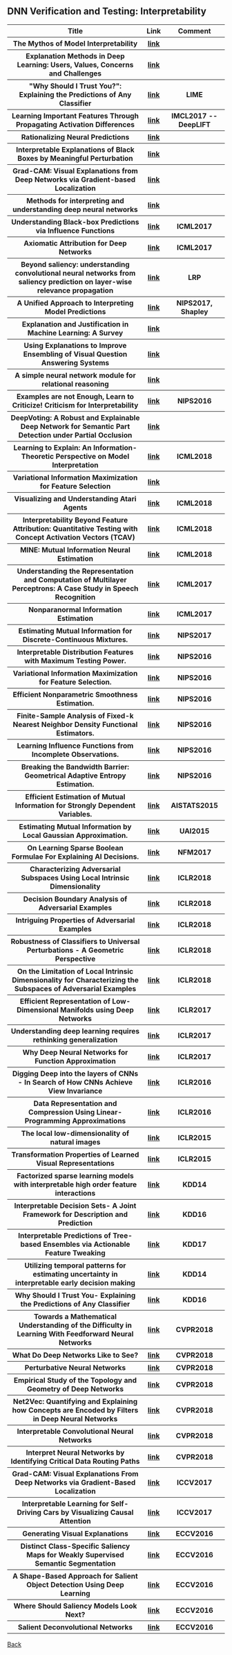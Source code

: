 <head>
  <meta charset="utf-8">

  <meta name="description" content="DNN Verification and Testing: Attacking Techniques">
  <meta name="author" content="SitePoint">

  <link rel="stylesheet" href="css/styles.css?v=1.0">

  <!--[if lt IE 9]>
    <script src="https://cdnjs.cloudflare.com/ajax/libs/html5shiv/3.7.3/html5shiv.js"></script>
  <![endif]-->
</head>

<body>
  
  <h2>DNN Verification and Testing: Interpretability </h2>
  
<table class="tg">

  <tr>
    <th class="tg-yw4l"> Title </th> 
    <th> Link </th>    
    <th class="tg-yw4l"> Comment </th> 
  </tr>
  
  <tr>
    <th class="tg-yw4l"> The Mythos of Model Interpretability </th> 
    <th> <a href="https://arxiv.org/abs/1606.03490">link</a> </th>    
    <th class="tg-yw4l">  </th>   
  </tr>
  
  <tr>
    <th class="tg-yw4l"> Explanation Methods in Deep Learning: Users, Values, Concerns and Challenges </th> 
    <th> <a href="https://arxiv.org/abs/1803.07517">link</a> </th>    
    <th class="tg-yw4l">  </th>   
  </tr>
  
  <tr>
    <th class="tg-yw4l"> "Why Should I Trust You?": Explaining the Predictions of Any Classifier </th> 
    <th> <a href="https://arxiv.org/abs/1602.04938">link</a> </th>    
    <th class="tg-yw4l"> LIME  </th>   
  </tr>
  
  <tr>
    <th class="tg-yw4l"> Learning Important Features Through Propagating Activation Differences </th> 
    <th> <a href="https://arxiv.org/abs/1704.02685">link</a> </th>    
    <th class="tg-yw4l"> IMCL2017 -- DeepLIFT  </th>   
  </tr>
  
  <tr>
    <th class="tg-yw4l"> Rationalizing Neural Predictions </th> 
    <th> <a href="https://arxiv.org/abs/1606.04155">link</a> </th>    
    <th class="tg-yw4l">  </th>   
  </tr>
  
  <tr>
    <th class="tg-yw4l"> Interpretable Explanations of Black Boxes by Meaningful Perturbation </th> 
    <th> <a href="http://openaccess.thecvf.com/content_ICCV_2017/papers/Fong_Interpretable_Explanations_of_ICCV_2017_paper.pdf">link</a> </th>    
    <th class="tg-yw4l">   </th>   
  </tr>
  
  <tr>
    <th class="tg-yw4l"> Grad-CAM: Visual Explanations from Deep Networks via Gradient-based Localization </th> 
    <th> <a href="http://openaccess.thecvf.com/content_ICCV_2017/papers/Selvaraju_Grad-CAM_Visual_Explanations_ICCV_2017_paper.pdf">link</a> </th>    
    <th class="tg-yw4l">   </th>   
  </tr>
  
  <tr>
    <th class="tg-yw4l"> Methods for interpreting and understanding deep neural networks </th> 
    <th> <a href="https://www.sciencedirect.com/science/article/pii/S1051200417302385">link</a> </th>    
    <th class="tg-yw4l">   </th>   
  </tr>
  
  <tr>
    <th class="tg-yw4l"> Understanding Black-box Predictions via Influence Functions </th> 
    <th> <a href="https://arxiv.org/abs/1703.04730">link</a> </th>    
    <th class="tg-yw4l"> ICML2017 </th>   
  </tr>
  
  <tr>
    <th class="tg-yw4l"> Axiomatic Attribution for Deep Networks </th> 
    <th> <a href="https://arxiv.org/abs/1703.01365">link</a> </th>    
    <th class="tg-yw4l"> ICML2017 </th>   
  </tr>
  
  <tr>
    <th class="tg-yw4l"> Beyond saliency: understanding convolutional neural networks from saliency prediction on layer-wise relevance propagation </th> 
    <th> <a href="https://arxiv.org/abs/1712.08268">link</a> </th>    
    <th class="tg-yw4l"> LRP </th>   
  </tr>
  
  <tr>
    <th class="tg-yw4l"> A Unified Approach to Interpreting Model Predictions </th> 
    <th> <a href="https://arxiv.org/abs/1705.07874">link</a> </th>    
    <th class="tg-yw4l"> NIPS2017, Shapley </th>   
  </tr>
    
  <tr>
    <th class="tg-yw4l"> Explanation and Justification in Machine Learning: A Survey </th> 
    <th> <a href="http://home.earthlink.net/~dwaha/research/meetings/ijcai17-xai/1.%20(Biran%20&%20Cotton%20XAI-17)%20Explanation%20and%20Justification%20in%20ML%20-%20A%20Survey.pdf">link</a> </th>    
    <th class="tg-yw4l">  </th>   
  </tr>
  
  <tr>
    <th class="tg-yw4l"> Using Explanations to Improve Ensembling of Visual Question Answering Systems </th> 
    <th> <a href="http://home.earthlink.net/~dwaha/research/meetings/ijcai17-xai/7.%20(Rajani%20&%20Mooney%20XAI-17)%20Using%20Explanations%20to%20Improve%20Ensembling%20of%20VQA%20Systems.pdf">link</a> </th>    
    <th class="tg-yw4l">  </th>   
  </tr>
  
  <tr>
    <th class="tg-yw4l"> A simple neural network module for relational reasoning </th> 
    <th> <a href="https://arxiv.org/abs/1706.01427">link</a> </th>    
    <th class="tg-yw4l">  </th>   
  </tr>
  
  <tr>
    <th class="tg-yw4l"> Examples are not Enough, Learn to Criticize! Criticism for Interpretability </th> 
    <th> <a href="http://papers.nips.cc/paper/6300-examples-are-not-enough-learn-to-criticize-criticism-for-interpretability">link</a> </th>    
    <th class="tg-yw4l"> NIPS2016 </th>   
  </tr>
  
   <tr>
    <th class="tg-yw4l"> DeepVoting: A Robust and Explainable Deep Network for Semantic Part Detection under Partial Occlusion</th> 
    <th> <a href="http://openaccess.thecvf.com/content_cvpr_2018/papers/Zhang_DeepVoting_A_Robust_CVPR_2018_paper.pdf">link</a> </th>   
    <th class="tg-yw4l">  </th>   
  </tr>
  
   <tr>
    <th class="tg-yw4l"> Learning to Explain: An Information-Theoretic Perspective on Model Interpretation </th> 
    <th> <a href="https://arxiv.org/pdf/1802.07814.pdf">link</a> </th>   
    <th class="tg-yw4l"> ICML2018 </th>   
  </tr>
  
   <tr>
    <th class="tg-yw4l"> Variational Information Maximization for Feature Selection </th> 
    <th> <a href="https://arxiv.org/pdf/1606.02827.pdf">link</a> </th>   
    <th class="tg-yw4l">  </th>   
  </tr>
  
   <tr>
    <th class="tg-yw4l"> Visualizing and Understanding Atari Agents </th> 
    <th> <a href="https://arxiv.org/pdf/1711.00138.pdf">link</a> </th>   
    <th class="tg-yw4l"> ICML2018 </th>   
  </tr>
  
   <tr>
    <th class="tg-yw4l"> Interpretability Beyond Feature Attribution: Quantitative Testing with Concept Activation Vectors (TCAV) </th> 
    <th> <a href="https://arxiv.org/abs/1711.11279">link</a> </th>   
    <th class="tg-yw4l"> ICML2018 </th>   
  </tr>
  
   <tr>
    <th class="tg-yw4l"> MINE: Mutual Information Neural Estimation </th> 
    <th> <a href="https://arxiv.org/abs/1801.04062">link</a> </th>   
    <th class="tg-yw4l"> ICML2018 </th>   
  </tr>
  
   <tr>
    <th class="tg-yw4l"> Understanding the Representation and Computation of Multilayer Perceptrons: A Case Study in Speech Recognition </th> 
    <th> <a href="http://proceedings.mlr.press/v70/nagamine17a.html">link</a> </th>   
    <th class="tg-yw4l"> ICML2017 </th>   
  </tr>
    
   <tr>
    <th class="tg-yw4l"> Nonparanormal Information Estimation </th> 
    <th> <a href="http://proceedings.mlr.press/v70/singh17a.html">link</a> </th>   
    <th class="tg-yw4l"> ICML2017 </th>   
  </tr>
  
   <tr>
    <th class="tg-yw4l"> Estimating Mutual Information for Discrete-Continuous Mixtures. </th> 
    <th> <a href="http://papers.nips.cc/paper/7180-estimating-mutual-information-for-discrete-continuous-mixtures">link</a> </th>   
    <th class="tg-yw4l"> NIPS2017 </th>   
  </tr>
  
   <tr>
    <th class="tg-yw4l"> Interpretable Distribution Features with Maximum Testing Power. </th> 
    <th> <a href="http://papers.nips.cc/paper/6148-interpretable-distribution-features-with-maximum-testing-power">link</a> </th>   
    <th class="tg-yw4l"> NIPS2016 </th>   
  </tr>
  
   <tr>
    <th class="tg-yw4l"> Variational Information Maximization for Feature Selection. </th> 
    <th> <a href="http://papers.nips.cc/paper/6444-variational-information-maximization-for-feature-selection">link</a> </th>   
    <th class="tg-yw4l"> NIPS2016 </th>   
  </tr>
  
   <tr>
    <th class="tg-yw4l"> Efficient Nonparametric Smoothness Estimation. </th> 
    <th> <a href="http://papers.nips.cc/paper/6369-efficient-nonparametric-smoothness-estimation">link</a> </th>   
    <th class="tg-yw4l"> NIPS2016 </th>   
  </tr>
  
   <tr>
    <th class="tg-yw4l"> Finite-Sample Analysis of Fixed-k Nearest Neighbor Density Functional Estimators. </th> 
    <th> <a href="http://papers.nips.cc/paper/6123-finite-sample-analysis-of-fixed-k-nearest-neighbor-density-functional-estimators">link</a> </th>   
    <th class="tg-yw4l"> NIPS2016 </th>   
  </tr>

   <tr>
    <th class="tg-yw4l"> Learning Influence Functions from Incomplete Observations. </th> 
    <th> <a href="http://papers.nips.cc/paper/6181-learning-influence-functions-from-incomplete-observations">link</a> </th>   
    <th class="tg-yw4l"> NIPS2016 </th>   
  </tr>
  
   <tr>
    <th class="tg-yw4l"> Breaking the Bandwidth Barrier: Geometrical Adaptive Entropy Estimation. </th> 
    <th> <a href="http://papers.nips.cc/paper/6299-breaking-the-bandwidth-barrier-geometrical-adaptive-entropy-estimation">link</a> </th>   
    <th class="tg-yw4l"> NIPS2016 </th>   
  </tr>
  
   <tr>
    <th class="tg-yw4l"> Efficient Estimation of Mutual Information for Strongly Dependent Variables. </th> 
    <th> <a href="http://proceedings.mlr.press/v38/gao15.pdf">link</a> </th>   
    <th class="tg-yw4l"> AISTATS2015 </th>   
  </tr>

   <tr>
    <th class="tg-yw4l"> Estimating Mutual Information by Local Gaussian Approximation. </th> 
    <th> <a href="https://arxiv.org/abs/1508.00536">link</a> </th>   
    <th class="tg-yw4l"> UAI2015 </th>   
  </tr>
	
   <tr>
    <th class="tg-yw4l"> On Learning Sparse Boolean Formulae For Explaining AI Decisions. </th> 
    <th> <a href="http://susmitjha.github.io/papers/nasafm17-sparseboollearn.pdf">link</a> </th>   
    <th class="tg-yw4l"> NFM2017 </th>   
  </tr>
  
   <tr>
    <th class="tg-yw4l"> Characterizing Adversarial Subspaces Using Local Intrinsic Dimensionality</th> 
    <th> <a href="https://arxiv.org/abs/1801.02613">link</a> </th>   
    <th class="tg-yw4l">ICLR2018</th>   
  </tr> 

   <tr>
    <th class="tg-yw4l"> Decision Boundary Analysis of Adversarial Examples </th> 
    <th> <a href="https://openreview.net/forum?id=BkpiPMbA-">link</a> </th>   
    <th class="tg-yw4l">ICLR2018</th>   
  </tr> 
  
   <tr>
    <th class="tg-yw4l"> Intriguing Properties of Adversarial Examples </th> 
    <th> <a href="https://arxiv.org/abs/1711.02846">link</a> </th>   
    <th class="tg-yw4l">ICLR2018</th>   
  </tr> 
  
   <tr>
    <th class="tg-yw4l"> Robustness of Classifiers to Universal Perturbations - A Geometric Perspective </th> 
    <th> <a href="https://openreview.net/forum?id=ByrZyglCb">link</a> </th>   
    <th class="tg-yw4l">ICLR2018</th>   
  </tr> 
  
  <tr>
    <th class="tg-yw4l"> On the Limitation of Local Intrinsic Dimensionality for Characterizing the Subspaces of Adversarial Examples </th> 
    <th> <a href="https://arxiv.org/abs/1803.09638">link</a> </th>   
    <th class="tg-yw4l">ICLR2018</th>   
  </tr> 
  
   <tr>
    <th class="tg-yw4l"> Efficient Representation of Low-Dimensional Manifolds using Deep Networks </th> 
    <th> <a href="https://arxiv.org/abs/1602.04723">link</a> </th>   
    <th class="tg-yw4l">ICLR2017</th>   
  </tr> 
  
   <tr>
    <th class="tg-yw4l"> Understanding deep learning requires rethinking generalization </th> 
    <th> <a href="https://arxiv.org/abs/1611.03530">link</a> </th>   
    <th class="tg-yw4l">ICLR2017</th>   
  </tr> 
  
  <tr>
    <th class="tg-yw4l"> Why Deep Neural Networks for Function Approximation </th> 
    <th> <a href="https://arxiv.org/abs/1610.04161">link</a> </th>   
    <th class="tg-yw4l">ICLR2017</th>   
  </tr> 
  
  <tr>
    <th class="tg-yw4l"> Digging Deep into the layers of CNNs - In Search of How CNNs Achieve View Invariance </th> 
    <th> <a href="https://arxiv.org/abs/1508.01983">link</a> </th>   
    <th class="tg-yw4l">ICLR2016</th>   
  </tr> 
  
  <tr>
    <th class="tg-yw4l"> Data Representation and Compression Using Linear-Programming Approximations </th> 
    <th> <a href="https://arxiv.org/abs/1511.06606">link</a> </th>   
    <th class="tg-yw4l">ICLR2016</th>   
  </tr> 
  
  <tr>
    <th class="tg-yw4l"> The local low-dimensionality of natural images </th> 
    <th> <a href="https://arxiv.org/abs/1412.6626">link</a> </th>   
    <th class="tg-yw4l">ICLR2015</th>   
  </tr> 
  
  <tr>
    <th class="tg-yw4l"> Transformation Properties of Learned Visual Representations </th> 
    <th> <a href="https://arxiv.org/abs/1412.7659">link</a> </th>   
    <th class="tg-yw4l">ICLR2015</th>   
  </tr> 
  
  <tr>
    <th class="tg-yw4l"> Factorized sparse learning models with interpretable high order feature interactions</th> 
    <th> <a href="https://dl.acm.org/citation.cfm?id=2623747">link</a> </th>   
    <th class="tg-yw4l">KDD14</th>   
  </tr> 
  
   <tr>
    <th class="tg-yw4l"> Interpretable Decision Sets- A Joint Framework for Description and Prediction</th> 
    <th> <a href="https://dl.acm.org/citation.cfm?id=2939672.2939874">link</a> </th>   
    <th class="tg-yw4l">KDD16</th>   
  </tr> 
  
  
   <tr>
    <th class="tg-yw4l"> Interpretable Predictions of Tree-based Ensembles via Actionable Feature Tweaking</th> 
    <th> <a href="https://arxiv.org/abs/1706.06691">link</a> </th>   
    <th class="tg-yw4l">KDD17</th>   
  </tr> 
  
   <tr>
    <th class="tg-yw4l"> Utilizing temporal patterns for estimating uncertainty in interpretable early decision making</th> 
    <th> <a href="https://dl.acm.org/citation.cfm?id=2623694">link</a> </th>   
    <th class="tg-yw4l">KDD14</th>   
  </tr> 
  
  <tr>
    <th class="tg-yw4l"> Why Should I Trust You- Explaining the Predictions of Any Classifier</th> 
    <th> <a href="https://arxiv.org/abs/1602.04938">link</a> </th>   
    <th class="tg-yw4l">KDD16</th>   
  </tr> 

  <tr>
    <th class="tg-yw4l"> Towards a Mathematical Understanding of the Difficulty in Learning With Feedforward Neural Networks</th> 
    <th> <a href="http://openaccess.thecvf.com/content_cvpr_2018/papers/Shen_Towards_a_Mathematical_CVPR_2018_paper.pdf">link</a> </th>   
    <th class="tg-yw4l">CVPR2018</th>   
  </tr> 

  <tr>
    <th class="tg-yw4l"> What Do Deep Networks Like to See?</th> 
    <th> <a href="http://openaccess.thecvf.com/content_cvpr_2018/papers/Palacio_What_Do_Deep_CVPR_2018_paper.pdf">link</a> </th>   
    <th class="tg-yw4l">CVPR2018</th>   
  </tr> 

  <tr>
    <th class="tg-yw4l"> Perturbative Neural Networks</th> 
    <th> <a href="http://openaccess.thecvf.com/content_cvpr_2018/papers/Juefei-Xu_Perturbative_Neural_Networks_CVPR_2018_paper.pdf">link</a> </th>   
    <th class="tg-yw4l">CVPR2018</th>   
  </tr> 

  <tr>
    <th class="tg-yw4l"> Empirical Study of the Topology and Geometry of Deep Networks</th> 
    <th> <a href="http://openaccess.thecvf.com/content_cvpr_2018/papers/Fawzi_Empirical_Study_of_CVPR_2018_paper.pdf">link</a> </th>   
    <th class="tg-yw4l">CVPR2018</th>   
  </tr> 

  <tr>
    <th class="tg-yw4l"> Net2Vec: Quantifying and Explaining how Concepts are Encoded by Filters in Deep Neural Networks</th> 
    <th> <a href="http://openacInterpretable Learning for Self-Driving Cars by Visualizing Causal Attentioncess.thecvf.com/content_cvpr_2018/papers/Fong_Net2Vec_Quantifying_and_CVPR_2018_paper.pdf">link</a> </th>   
    <th class="tg-yw4l">CVPR2018</th>   
  </tr> 

  <tr>
    <th class="tg-yw4l"> Interpretable Convolutional Neural Networks</th> 
    <th> <a href="http://openaccess.thecvf.com/content_cvpr_2018/papers/Zhang_Interpretable_Convolutional_Neural_CVPR_2018_paper.pdf">link</a> </th>   
    <th class="tg-yw4l">CVPR2018</th>   
  </tr> 

  <tr>
    <th class="tg-yw4l"> Interpret Neural Networks by Identifying Critical Data Routing Paths</th> 
    <th> <a href="http://openaccess.thecvf.com/content_cvpr_2018/papers/Wang_Interpret_Neural_Networks_CVPR_2018_paper.pdf">link</a> </th>   
    <th class="tg-yw4l">CVPR2018</th>   
  </tr> 

  <tr>
    <th class="tg-yw4l"> Grad-CAM: Visual Explanations From Deep Networks via Gradient-Based Localization</th> 
    <th> <a href="http://openaccess.thecvf.com/content_ICCV_2017/papers/Selvaraju_Grad-CAM_Visual_Explanations_ICCV_2017_paper.pdf">link</a> </th>   
    <th class="tg-yw4l">ICCV2017</th>   
  </tr> 

  <tr>
    <th class="tg-yw4l"> Interpretable Learning for Self-Driving Cars by Visualizing Causal Attention</th> 
    <th> <a href="http://openaccess.thecvf.com/content_ICCV_2017/papers/Kim_Interpretable_Learning_for_ICCV_2017_paper.pdf">link</a> </th>   
    <th class="tg-yw4l">ICCV2017</th>   
  </tr> 

  <tr>
    <th class="tg-yw4l"> Generating Visual Explanations</th> 
    <th> <a href="https://link.springer.com/content/pdf/10.1007%2F978-3-319-46493-0_1.pdf">link</a> </th>   
    <th class="tg-yw4l">ECCV2016</th>   
  </tr> 
	
  <tr>
    <th class="tg-yw4l"> Distinct Class-Specific Saliency Maps for Weakly Supervised Semantic Segmentation</th> 
    <th> <a href="https://link.springer.com/content/pdf/10.1007%2F978-3-319-46493-0_14.pdf">link</a> </th>   
    <th class="tg-yw4l">ECCV2016</th>   
  </tr> 

  <tr>
    <th class="tg-yw4l"> A Shape-Based Approach for Salient Object Detection Using Deep Learning</th> 
    <th> <a href="https://link.springer.com/content/pdf/10.1007%2F978-3-319-46493-0_28.pdf">link</a> </th>   
    <th class="tg-yw4l">ECCV2016</th>   
  </tr> 

  <tr>
    <th class="tg-yw4l"> Where Should Saliency Models Look Next?</th> 
    <th> <a href="https://link.springer.com/content/pdf/10.1007%2F978-3-319-46454-1_49.pdf">link</a> </th>   
    <th class="tg-yw4l">ECCV2016</th>   
  </tr> 

  <tr>
    <th class="tg-yw4l"> Salient Deconvolutional Networks</th> 
    <th> <a href="https://link.springer.com/content/pdf/10.1007%2F978-3-319-46466-4_8.pdf">link</a> </th>   
    <th class="tg-yw4l">ECCV2016</th>   
  </tr> 

</table>

<a href="https://github.com/TrustAI/Literature-on-DNN-Verification-and-Testing">Back</a>
  
</body>
</html>
